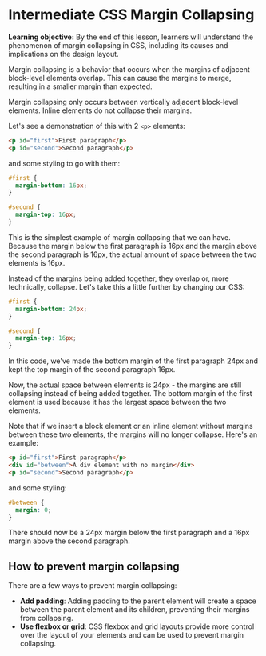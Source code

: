 <h1>
  <span class="headline">Intermediate CSS</span>
  <span class="subhead">Margin Collapsing</span>
</h1>

**Learning objective:** By the end of this lesson, learners will understand the phenomenon of margin collapsing in CSS, including its causes and implications on the design layout.

Margin collapsing is a behavior that occurs when the margins of adjacent block-level elements overlap. This can cause the margins to merge, resulting in a smaller margin than expected.

Margin collapsing only occurs between vertically adjacent block-level elements. Inline elements do not collapse their margins.

Let's see a demonstration of this with 2 `<p>` elements:

```html
<p id="first">First paragraph</p>
<p id="second">Second paragraph</p>
```

and some styling to go with them:

```css
#first {
  margin-bottom: 16px;
}

#second {
  margin-top: 16px;
}
```

This is the simplest example of margin collapsing that we can have. Because the margin below the first paragraph is 16px and the margin above the second paragraph is 16px, the actual amount of space between the two elements is 16px.

Instead of the margins being added together, they overlap or, more technically, collapse. Let's take this a little further by changing our CSS:

```css
#first {
  margin-bottom: 24px;
}

#second {
  margin-top: 16px;
}
```

In this code, we've made the bottom margin of the first paragraph 24px and kept the top margin of the second paragraph 16px.

Now, the actual space between elements is 24px - the margins are still collapsing instead of being added together. The bottom margin of the first element is used because it has the largest space between the two elements.

Note that if we insert a block element or an inline element without margins between these two elements, the margins will no longer collapse. Here's an example:

```html
<p id="first">First paragraph</p>
<div id="between">A div element with no margin</div>
<p id="second">Second paragraph</p>
```

and some styling:

```css
#between {
  margin: 0;
}
```

There should now be a 24px margin below the first paragraph and a 16px margin above the second paragraph.

## How to prevent margin collapsing

There are a few ways to prevent margin collapsing:

- **Add padding**: Adding padding to the parent element will create a space between the parent element and its children, preventing their margins from collapsing.
- **Use flexbox or grid**: CSS flexbox and grid layouts provide more control over the layout of your elements and can be used to prevent margin collapsing.
